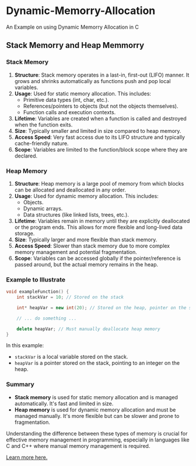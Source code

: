 # Dynamic-Memorry-Allocation
An Example on using Dynamic Memorry Allocation in C

## Stack Memorry and Heap Memmorry

### Stack Memory

1. **Structure**: Stack memory operates in a last-in, first-out (LIFO) manner. It grows and shrinks automatically as functions push and pop local variables.
2. **Usage**: Used for static memory allocation. This includes:
   - Primitive data types (int, char, etc.).
   - References/pointers to objects (but not the objects themselves).
   - Function calls and execution contexts.
3. **Lifetime**: Variables are created when a function is called and destroyed when the function exits.
4. **Size**: Typically smaller and limited in size compared to heap memory.
5. **Access Speed**: Very fast access due to its LIFO structure and typically cache-friendly nature.
6. **Scope**: Variables are limited to the function/block scope where they are declared.

### Heap Memory

1. **Structure**: Heap memory is a large pool of memory from which blocks can be allocated and deallocated in any order.
2. **Usage**: Used for dynamic memory allocation. This includes:
   - Objects.
   - Dynamic arrays.
   - Data structures (like linked lists, trees, etc.).
3. **Lifetime**: Variables remain in memory until they are explicitly deallocated or the program ends. This allows for more flexible and long-lived data storage.
4. **Size**: Typically larger and more flexible than stack memory.
5. **Access Speed**: Slower than stack memory due to more complex memory management and potential fragmentation.
6. **Scope**: Variables can be accessed globally if the pointer/reference is passed around, but the actual memory remains in the heap.

### Example to Illustrate

```cpp
void exampleFunction() {
    int stackVar = 10; // Stored on the stack

    int* heapVar = new int(20); // Stored on the heap, pointer on the stack

    // ... do something ...

    delete heapVar; // Must manually deallocate heap memory
}
```

In this example:
- `stackVar` is a local variable stored on the stack.
- `heapVar` is a pointer stored on the stack, pointing to an integer on the heap.

### Summary

- **Stack memory** is used for static memory allocation and is managed automatically. It's fast and limited in size.
- **Heap memory** is used for dynamic memory allocation and must be managed manually. It's more flexible but can be slower and prone to fragmentation.

Understanding the difference between these types of memory is crucial for effective memory management in programming, especially in languages like C and C++ where manual memory management is required.

[Learn more here.](https://www.w3schools.com/c/c_memory_management.php)
